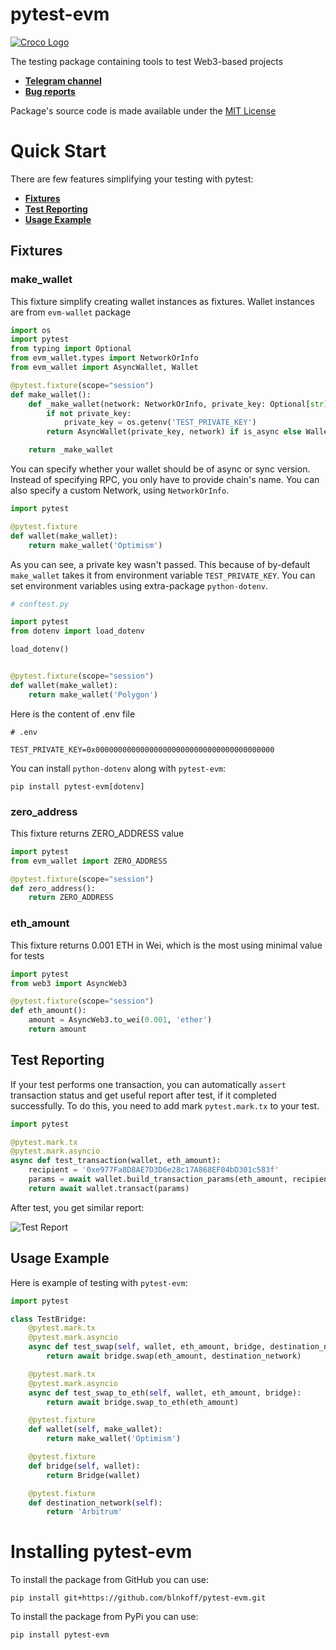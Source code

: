 # pytest-evm

[![Croco Logo](https://i.ibb.co/G5Pjt6M/logo.png)](https://t.me/crocofactory)

The testing package containing tools to test Web3-based projects

- **[Telegram channel](https://t.me/crocofactory)**
- **[Bug reports](https://github.com/blnkoff/pytest-evm/issues)**

Package's source code is made available under the [MIT License](LICENSE)

# Quick Start
There are few features simplifying your testing with pytest:
- **[Fixtures](#fixtures)**
- **[Test Reporting](#test-reporting)**
- **[Usage Example](#usage-example)**

## Fixtures

### make_wallet
This fixture simplify creating wallet instances as fixtures. Wallet instances are from `evm-wallet` package

```python
import os
import pytest
from typing import Optional
from evm_wallet.types import NetworkOrInfo
from evm_wallet import AsyncWallet, Wallet

@pytest.fixture(scope="session")
def make_wallet():
    def _make_wallet(network: NetworkOrInfo, private_key: Optional[str] = None, is_async: bool = True):
        if not private_key:
            private_key = os.getenv('TEST_PRIVATE_KEY')
        return AsyncWallet(private_key, network) if is_async else Wallet(private_key, network)

    return _make_wallet
```

You can specify whether your wallet should be of async or sync version. Instead of specifying RPC, you only have to provide
chain's name. You can also specify a custom Network, using `NetworkOrInfo`. 

```python
import pytest

@pytest.fixture
def wallet(make_wallet):
    return make_wallet('Optimism')
```

As you can see, a private key wasn't passed. This because of by-default `make_wallet` takes it from
environment variable `TEST_PRIVATE_KEY`. You can set environment variables using extra-package `python-dotenv`.

```python
# conftest.py

import pytest
from dotenv import load_dotenv

load_dotenv()


@pytest.fixture(scope="session")
def wallet(make_wallet):
    return make_wallet('Polygon')
```
 
Here is the content of .env file

```shell
# .env

TEST_PRIVATE_KEY=0x0000000000000000000000000000000000000000
```

You can install `python-dotenv` along with `pytest-evm`:

```shell
pip install pytest-evm[dotenv]
```

### zero_address
This fixture returns ZERO_ADDRESS value      

```python
import pytest
from evm_wallet import ZERO_ADDRESS

@pytest.fixture(scope="session")
def zero_address():
    return ZERO_ADDRESS
```

### eth_amount
This fixture returns 0.001 ETH in Wei, which is the most using minimal value for tests 

```python
import pytest
from web3 import AsyncWeb3

@pytest.fixture(scope="session")
def eth_amount():
    amount = AsyncWeb3.to_wei(0.001, 'ether')
    return amount
```

## Test Reporting
If your test performs one transaction, you can automatically `assert` transaction status and get useful report after test,
if it completed successfully. To do this, you need to add mark `pytest.mark.tx` to your test.

```python
import pytest

@pytest.mark.tx
@pytest.mark.asyncio
async def test_transaction(wallet, eth_amount):
    recipient = '0xe977Fa8D8AE7D3D6e28c17A868EF04bD301c583f'
    params = await wallet.build_transaction_params(eth_amount, recipient=recipient)
    return await wallet.transact(params)
```

After test, you get similar report:

![Test Report](https://i.ibb.co/n8vKXwB/Screenshot-2024-01-24-at-22-08-29.png)
         
## Usage Example
Here is example of testing with `pytest-evm`:

```python
import pytest

class TestBridge:
    @pytest.mark.tx
    @pytest.mark.asyncio
    async def test_swap(self, wallet, eth_amount, bridge, destination_network):
        return await bridge.swap(eth_amount, destination_network)

    @pytest.mark.tx
    @pytest.mark.asyncio
    async def test_swap_to_eth(self, wallet, eth_amount, bridge):
        return await bridge.swap_to_eth(eth_amount)

    @pytest.fixture
    def wallet(self, make_wallet):
        return make_wallet('Optimism')

    @pytest.fixture
    def bridge(self, wallet):
        return Bridge(wallet)

    @pytest.fixture
    def destination_network(self):
        return 'Arbitrum'
```

# Installing pytest-evm
To install the package from GitHub you can use:

```shell
pip install git+https://github.com/blnkoff/pytest-evm.git
```

To install the package from PyPi you can use:
```shell
pip install pytest-evm
```
